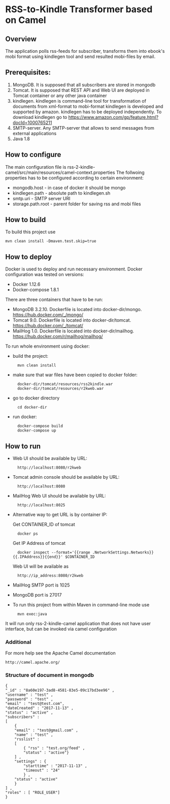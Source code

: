 RSS-to-Kindle Transformer based on Camel
========================================

## Overview
The application polls rss-feeds for subscriber, transforms them into ebook's mobi format using kindlegen tool
and send resulted mobi-files by email.


## Prerequisites:
1. MongoDB. It is supposed that all subscribers are stored in mongodb
2. Tomcat. It is supposed that REST API and Web UI are deployed in Tomcat container or any other java container  
3. kindlegen. kindlegen is command-line tool for transformation of documents from xml-format to mobi-format
kindlegen is developed and supported by amazon.  kindlegen has to be deployed independently. To download kindlegen go to https://www.amazon.com/gp/feature.html?docId=1000765211
4. SMTP-server. Any SMTP-server that allows to send messages from external applications
5. Java 1.8


## How to configure
The main configuration file is rss-2-kindle-camel/src/main/resources/camel-context.properties
The follwoing properties has to be configured according to certain environment:
* mongodb.host - in case of docker it should be mongo
* kindlegen.path - absolute path to kindlegen.sh 
* smtp.uri - SMTP server URI
* storage.path.root - parent folder for saving rss and mobi files 


## How to build
To build this project use

    mvn clean install -Dmaven.test.skip=true


## How to deploy
Docker is used to deploy and run necessary environment. 
Docker configuration was tested on versions:
* Docker 1.12.6
* Docker-compose 1.8.1

There are three containers that have to be run: 
* MongoDB 3.2.10. Dockerfile is located into docker-dir/mongo. https://hub.docker.com/_/mongo/ 
* Tomcat 9.0. Dockerfile is located into docker-dir/tomcat. https://hub.docker.com/_/tomcat/
* MailHog 1.0. Dockerfile is located into docker-dir/mailhog. https://hub.docker.com/r/mailhog/mailhog/

To run whole environment using docker:

* build the project:
        
        mvn clean install
        
* make sure that war files have been copied to docker folder:
        
        docker-dir/tomcat/resources/rss2kindle.war
        docker-dir/tomcat/resources/r2kweb.war
        
* go to docker directory
        
        cd docker-dir
        
* run docker:
 
        docker-compose build
        docker-compose up 

    
## How to run

* Web UI should be available by URL:

        http://localhost:8080/r2kweb
        
* Tomcat admin console should be available by URL:
        
        http://localhost:8080
        
* MailHog Web UI should be available by URL:
        
        http://localhost:8025


* Alternative way to get URL is by container IP:

   Get CONTAINER_ID of tomcat
 
        docker ps  

   Get IP Address of tomcat

        docker inspect --format='{{range .NetworkSettings.Networks}}{{.IPAddress}}{{end}}' $CONTAINER_ID

   Web UI will be available as

        http://ip_address:8080/r2kweb


* MailHog SMTP port is 1025
 
* MongoDB port is 27017 


* To run this project from within Maven in command-line mode use

        mvn exec:java

It will run only rss-2-kindle-camel application that does not have user interface,
but can be invoked via camel configuration


### Additional
For more help see the Apache Camel documentation

    http://camel.apache.org/

### Structure of document in mongodb

    { 
    "_id" : "8a60e197-3ad8-4581-83e5-09c17bd3ee96" , 
    "username" : "test" , 
    "password" : "test" ,
    "email" : "test@test.com",
    "dateCreated" : "2017-11-13" ,
    "status" : "active" ,
    "subscribers" : 
    [ 
        { 
        "email" : "test@gmail.com" , 
        "name" : "test" , 
        "rsslist" : 
        [ 
            { "rss" : "test.org/feed" , 
            "status" : "active"}
        ] , 
        "settings" : { 
            "starttime" : "2017-11-13" , 
            "timeout" : "24"
            } , 
        "status" : "active"
        }
    ] , 
    "roles" : [ "ROLE_USER"]
    }
